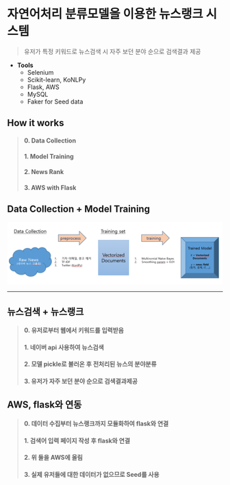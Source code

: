 # 자연어처리 분류모델을 이용한 뉴스랭크 시스템
> 유저가 특정 키워드로 뉴스검색 시 자주 보던 분야 순으로 검색결과 제공

- **Tools**
  - Selenium
  - Scikit-learn, KoNLPy
  - Flask, AWS
  - MySQL
  - Faker for Seed data

## How it works
> #### 0. Data Collection
> #### 1. Model Training
> #### 2. News Rank
> #### 3. AWS with Flask


## Data Collection + Model Training

<img src='img/news_rec.png'>

-----------------

## 뉴스검색 + 뉴스랭크
> #### 0. 유저로부터 웹에서 키워드를 입력받음	
> #### 1. 네이버 api 사용하여 뉴스검색
> #### 2. 모델 pickle로 불러온 후 전처리된 뉴스의 분야분류
> #### 3. 유저가 자주 보던 분야 순으로 검색결과제공

## AWS, flask와 연동
> #### 0. 데이터 수집부터 뉴스랭크까지 모듈화하여 flask와 연결
> #### 1. 검색어 입력 페이지 작성 후 flask와 연결
> #### 2. 위 둘을 AWS에 올림
> #### 3. 실제 유저들에 대한 데이터가 없으므로 Seed를 사용